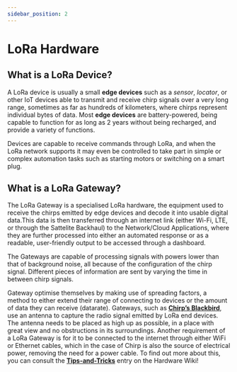 ```yaml
---
sidebar_position: 2
---
```


# LoRa Hardware

## What is a LoRa Device?

A LoRa device is usually a small **edge devices** such as a *sensor*, *locator*, or other IoT devices able to transmit and receive chirp signals over a very long range, sometimes as far as hundreds of kilometers, where chirps represent individual bytes of data. Most **edge devices** are battery-powered, being capable to function for as long as 2 years without being recharged, and provide a variety of functions.

Devices are capable to receive commands through LoRa, and when the LoRa network supports it may even be controlled to take part in simple or complex automation tasks such as starting motors or switching on a smart plug.


## What is a LoRa Gateway?

The LoRa Gateway is a specialised LoRa hardware, the equipment used to receive the chirps emitted by edge devices and decode it into usable digital data.This data is then transferred through an internet link (either Wi-Fi, LTE, or through the Sattelite Backhaul) to the Network/Cloud Applications, where they are further processed into either an automated response or as a readable, user-friendly output to be accessed through a dashboard. 

 The Gateways are capable of processing signals with powers lower than that of background noise, all because of the configuration of the chirp signal. Different pieces of information are sent by varying the time in between chirp signals.

Gateway optimise themselves by making use of spreading factors, a method to either extend their range of connecting to devices or the amount of data they can receive (datarate). 
Gateways, such as **[Chirp’s Blackbird](docs/Chirp-Wiki/Hardware/Blackbird.md)**, use an antenna to capture the radio signal emitted by LoRa end devices. The antenna needs to be placed as high up as possible, in a place with great view and no obstructions in its surroundings. Another requirement of a LoRa Gateway is for it to be connected to the internet through either WiFi or Ethernet cables, which in the case of Chirp is also the source of electrical power, removing the need for a power cable. To find out more about this, you can consult the  **[Tips-and-Tricks](docs/Chirp-Wiki/Hardware/Tips-and-tricks.md)** entry on the Hardware Wiki! 




